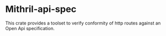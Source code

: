 # Mithril-api-spec

This crate provides a toolset to verify conformity of http routes against an Open Api specification.
